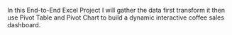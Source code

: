 In this End-to-End Excel Project I will gather the data first transform it then use Pivot Table and Pivot Chart to build a dynamic interactive coffee sales dashboard.
